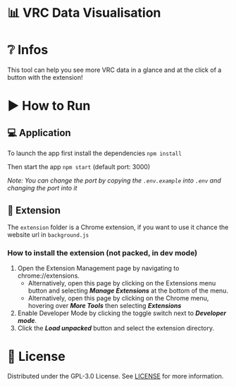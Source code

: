 # 📊 VRC Data Visualisation

# ❔ Infos

This tool can help you see more VRC data in a glance and at the click of a button with the extension!

# ▶️ How to Run

## 💻 Application

To launch the app first install the dependencies `npm install`

Then start the app `npm start` (default port: 3000)

*Note: You can change the port by copying the `.env.example` into `.env` and changing the port into it*

## 🔌 Extension
The `extension` folder is a Chrome extension, if you want to use it chance the website url in `background.js`

### How to install the extension (not packed, in dev mode)
1. Open the Extension Management page by navigating to chrome://extensions.
    - Alternatively, open this page by clicking on the Extensions menu button and selecting ***Manage Extensions*** at the bottom of the menu.
    - Alternatively, open this page by clicking on the Chrome menu, hovering over ***More Tools*** then selecting ***Extensions***
2. Enable Developer Mode by clicking the toggle switch next to ***Developer mode***.
3. Click the ***Load unpacked*** button and select the extension directory.

# 🧾 License

Distributed under the GPL-3.0 License. See [LICENSE](LICENSE) for more information.